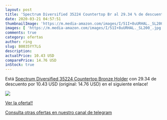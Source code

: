 ```yaml
---
layout: post
title: 'Spectrum Diversified 35224 Countertop Br al 29.34 % de descuento'
date: 2020-03-21 04:57:51
thumbnailImage: 'https://m.media-amazon.com/images/I/51I+8uURHAL._SL200_.jpg'
images: [ 'https://m.media-amazon.com/images/I/51I+8uURHAL._SL200_.jpg' ]
comments: true
category: ofertas
author: ring
slug: B0035YY7LG
description:
actualPrice: 10.43 USD
comparePrice: 14.76 USD
inStock: true
---
```


Está [Spectrum Diversified 35224 Countertop Bronze Holder](https://www.amazon.com/dp/B0035YY7LG/?tag=redken08-20) con 29.34 de descuento por 10.43 USD (original: 14.76 USD) en el siguiente enlace!

[![](https://m.media-amazon.com/images/I/51I+8uURHAL._SL200_.jpg)](https://www.amazon.com/dp/B0035YY7LG/?tag=redken08-20)

[Ver la oferta!!](https://www.amazon.com/dp/B0035YY7LG/?tag=redken08-20)

[Consulta otras ofertas en nuestro canal de telegram](https://t.me/s/ofertas25)
